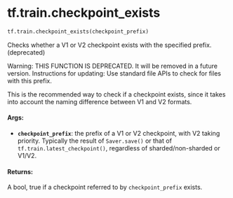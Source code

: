 <div itemscope itemtype="http://developers.google.com/ReferenceObject">
<meta itemprop="name" content="tf.train.checkpoint_exists" />
<meta itemprop="path" content="Stable" />
</div>

# tf.train.checkpoint_exists

``` python
tf.train.checkpoint_exists(checkpoint_prefix)
```

Checks whether a V1 or V2 checkpoint exists with the specified prefix. (deprecated)

Warning: THIS FUNCTION IS DEPRECATED. It will be removed in a future version.
Instructions for updating:
Use standard file APIs to check for files with this prefix.

This is the recommended way to check if a checkpoint exists, since it takes
into account the naming difference between V1 and V2 formats.

#### Args:

* <b>`checkpoint_prefix`</b>: the prefix of a V1 or V2 checkpoint, with V2 taking
    priority.  Typically the result of `Saver.save()` or that of
    `tf.train.latest_checkpoint()`, regardless of sharded/non-sharded or
    V1/V2.


#### Returns:

A bool, true if a checkpoint referred to by `checkpoint_prefix` exists.